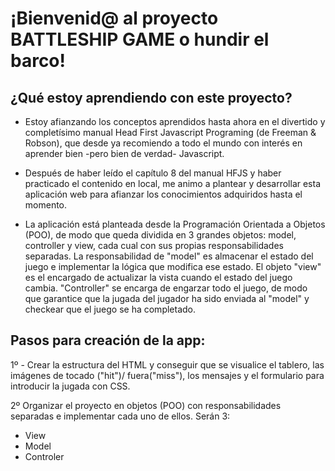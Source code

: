 # ¡Bienvenid@ al proyecto BATTLESHIP GAME o hundir el barco!

## ¿Qué estoy aprendiendo con este proyecto?

- Estoy afianzando los conceptos aprendidos hasta ahora en el divertido y completísimo manual Head First Javascript Programing (de Freeman & Robson), que desde ya recomiendo a todo el mundo con interés en aprender bien -pero bien de verdad- Javascript.

- Después de haber leído el capítulo 8 del manual HFJS y haber practicado el contenido en local, me animo a plantear y desarrollar esta aplicación web para afianzar los conocimientos adquiridos hasta el momento.

- La aplicación está planteada desde la Programación Orientada a Objetos (POO), de modo que queda dividida en 3 grandes objetos: model, controller y view, cada cual con sus propias responsabilidades separadas.
La responsabilidad de "model" es almacenar el estado del juego e implementar la lógica que modifica ese estado.
El objeto "view" es el encargado de actualizar la vista cuando el estado del juego cambia.
"Controller" se encarga de engarzar todo el juego, de modo que garantice que la jugada del jugador ha sido enviada al "model" y checkear que el juego se ha completado.

## Pasos para creación de la app:

1º - Crear la estructura del HTML y conseguir que se visualice el tablero, las imágenes de tocado ("hit")/ fuera("miss"), los mensajes y el formulario para introducir la jugada con CSS.

2º Organizar el proyecto en objetos (POO) con responsabilidades separadas e implementar cada uno de ellos. Serán 3:
  - View
  - Model
  - Controler